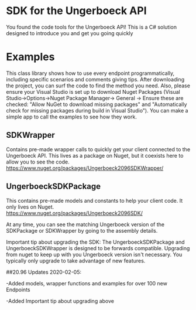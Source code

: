 SDK for the Ungerboeck API 
==========================

You found the code tools for the Ungerboeck API!  This is a C# solution designed to introduce you and get you going quickly

# Examples
This class library shows how to use every endpoint programmatically, including specific scenarios and comments giving tips.  After downloading the project, you can surf the code to find the method you need.  Also, please ensure your Visual Studio is set up to download Nuget Packages (Visual Studio->Options->Nuget Package Manager-> General -> Ensure these are checked: "Allow NuGet to download missing packages" and "Automatically check for missing packages during build in Visual Studio").  You can make a simple app to call the examples to see how they work.

## SDKWrapper 
Contains pre-made wrapper calls to quickly get your client connected to the Ungerboeck API.  This lives as a package on Nuget, but it coexists here to allow you to see the code.  
https://www.nuget.org/packages/Ungerboeck2096SDKWrapper/

## UngerboeckSDKPackage 
This contains pre-made models and constants to help your client code.  It only lives on Nuget.  
https://www.nuget.org/packages/Ungerboeck2096SDK/

At any time, you can see the matching Ungerboeck version of the SDKPackage or SDKWrapper by going to the assembly details.

Important tip about upgrading the SDK: The UngerboeckSDKPackage and UngerboeckSDKWrapper is designed to be forwards compatible.  Upgrading from nuget to keep up with you Ungerboeck version isn't necessary.  You typically only upgrade to take advantage of new features.



##20.96 Updates 2020-02-05:

-Added models, wrapper functions and examples for over 100 new Endpoints

-Added Important tip about upgrading above
